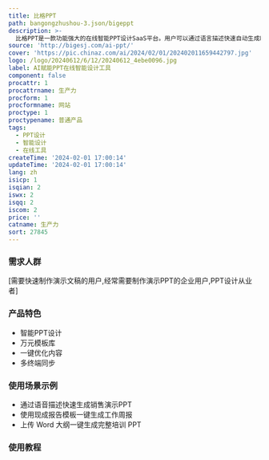 ```yaml
---
title: 比格PPT
path: bangongzhushou-3.json/bigeppt
description: >-
  比格PPT是一款功能强大的在线智能PPT设计SaaS平台。用户可以通过语言描述快速自动生成PPT,大大提升工作效率。平台拥有10000+精美PPT模板,覆盖商业、教育等多个行业场景。用户还可以利用平台强大的AI功能,一键优化PPT内容,实现高质量的演示文稿内容。平台提供了多种订阅方案,个人用户每月最低¥19元起,企业用户可享受更优惠价格
source: 'http://bigesj.com/ai-ppt/'
cover: 'https://pic.chinaz.com/ai/2024/02/01/202402011659442797.jpg'
logo: /logo/20240612/6/12/20240612_4ebe0096.jpg
label: AI赋能PPT在线智能设计工具
component: false
procattr: 1
procattrname: 生产力
procform: 1
procformname: 网站
proctype: 1
proctypename: 普通产品
tags:
  - PPT设计
  - 智能设计
  - 在线工具
createTime: '2024-02-01 17:00:14'
updateTime: '2024-02-01 17:00:14'
lang: zh
isicp: 1
isqian: 2
iswx: 2
isqq: 2
iscom: 2
price: ''
catname: 生产力
sort: 27845
---
```




### 需求人群
[需要快速制作演示文稿的用户,经常需要制作演示PPT的企业用户,PPT设计从业者]

### 产品特色
- 智能PPT设计
- 万元模板库
- 一键优化内容
- 多终端同步

### 使用场景示例
- 通过语音描述快速生成销售演示PPT
- 使用现成报告模板一键生成工作周报
- 上传 Word 大纲一键生成完整培训 PPT

### 使用教程


  
